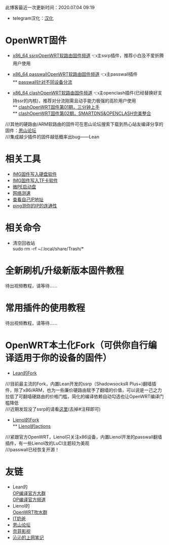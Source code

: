 此博客最近一次更新时间：2020.07.04 09:19           
* telegram汉化：[汉化](https://t.me/setlanguage/classic-zh)              

# OpenWRT固件                
* [x86_64 ssrpOpenWRT软路由固件频道](https://t.me/ssrpOpenWRT) 👈主ssrp插件，推荐小白及不爱折腾用户使用             
* [x86_64 passwallOpenWRT软路由固件频道](https://t.me/passwallOpenWRT233) 👈主passwall插件                      
** [passwall针对不同设备分流](https://youtu.be/qkga9DN5H08)                     

* [x86_64 clashOpenWRT软路由固件频道](https://t.me/clashOpenWRT233) 👈主openclash插件(已经替换好支持ssr的内核)，推荐对分流刚需且动手能力极强的高阶用户使用         
** [clashOpenWRT固件第01期，三分钟上手](https://youtu.be/6qqWEPK9ODs)             
** [clashOpenWRT固件第02期，SMARTDNS&OPENCLASH完美整合](https://youtu.be/xb-b2xS-tqw)               

///其他的硬路由/ARM软路由的固件可在恩山论坛搜索下载到热心站友编译分享的固件：[恩山论坛](https://www.right.com.cn/forum/forum-72-1.html)             
///集成越少插件的固件越低概率出bug——Lean                          

# 相关工具         
* [IMG固件写入硬盘软件](https://github.com/OPisthebest/OP-is-the-best/releases/tag/1.2)                
* [IMG固件写入TF卡软件](https://github.com/balena-io/etcher/releases)                     
* [微PE启动盘](http://www.wepe.com.cn/download.html)               
* [网络测速](https://www.speedtest.net/)            
* [查看自己IP地址](https://ip.skk.moe/)           
* [ping测你的IP的连通性](http://ping.pe/)               

# 相关命令              
* 清空回收站          
sudo rm -rf ~/.local/share/Trash/*                      


# 全新刷机/升级新版本固件教程                            
待出视频教程，请等待......           

# 常用插件的使用教程                   
待出视频教程，请等待......                    

# OpenWRT本土化Fork（可供你自行编译适用于你的设备的固件）                            
* [Lean的Fork](https://github.com/coolsnowwolf/lede)            
      
///目前最主流的Fork，内置Lean开发的ssrp（ShadowsocksR Plus+)翻墙插件，除了x86/ARM，也为一些廉价硬路由赋予了翻墙的价值，可以说是一己之力拉低了可翻墙硬路由的价格门槛，简化的编译依赖自动勾选也让OpenWRT编译门槛降低            
///近期发现没了ssrp的请看[这里](https://github.com/coolsnowwolf/lede/blob/master/feeds.conf.default)(去掉#注释即可)                   

* [Lienol的Fork](https://github.com/Lienol/openwrt)            
** [Lienol的actions](https://github.com/Lienol/openwrt-actions)                    

///紧跟官方OpenWRT，Lienol只关注x86设备，内置Lienol开发的passwall翻墙插件，有一些Lienol改的LuCI主题较为美观                 
///passwall已经恢复开源！               

# 友链               
* Lean的        
  [OP编译官方大群](https://t.me/joinchat/JhKgAA6Hx1uiihA7RaTW1w)                
  [OP编译官方频道](https://t.me/opbypd)                 
* Lienol的                 
  [OpenWRT吹水群](https://t.me/openwrtcs)                   
* [IT奶爸](https://www.youtube.com/c/IT%E5%A5%B6%E7%88%B8/videos)                     
* [恩山论坛](https://www.right.com.cn/forum/forum-72-1.html)             
* [奈菲影视](https://www.nfmovies.com/)                
* [沁沁的上网笔记](https://quickvideosharing.github.io/note/)                     










